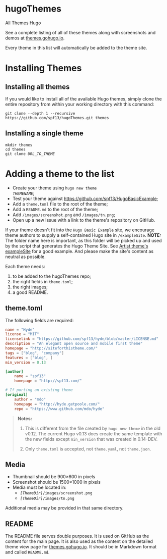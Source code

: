 
[WARNING]: # (                   AUTO-GENERATED CODE                    )
[WARNING]: # ( CHANGES MADE HERE WILL BE OVERWRITTEN BY generate-readme )
[WARNING]: # (                EDIT README.tmpl.md INSTEAD               )

hugoThemes
==========

All Themes Hugo

See a complete listing of all of these themes along with screenshots and demos at [themes.gohugo.io](http://themes.gohugo.io/).

Every theme in this list will automatically be added to the theme site.

# Installing Themes

## Installing all themes

If you would like to install all of the available Hugo themes, simply clone the entire repository from within your working directory with this command:

    git clone --depth 1 --recursive https://github.com/spf13/hugoThemes.git themes

## Installing a single theme

<pre><code>mkdir themes
cd themes
git clone <em>URL_TO_THEME</em>
</code></pre>

# Adding a theme to the list

* Create your theme using <code>hugo new theme <em>THEMENAME</em></code>;
* Test your theme against https://github.com/spf13/HugoBasicExample;
* Add a `theme.toml` file to the root of the theme;
* Add a `README.md` to the root of the theme;
* Add `/images/screenshot.png` and `/images/tn.png`;
* Open up a new Issue with a link to the theme's repository on GitHub.

If your theme doesn't fit into the `Hugo Basic Example` site, we encourage theme authors to supply a self-contained Hugo site in `/exampleSite`. **NOTE:** The folder name here is important, as this folder will be picked up and used by the script that generates the Hugo Theme Site. See [Artist theme's exampleSite](https://github.com/digitalcraftsman/hugo-artists-theme/tree/master/exampleSite) for a good example. And please make the site's content as neutral as possible.

Each theme needs:

1. to be added to the hugoThemes repo;
2. the right fields in `theme.toml`;
3. the right images;
4. a good README.

## theme.toml

The following fields are required:

```toml
name = "Hyde"
license = "MIT"
licenselink = "https://github.com/spf13/hyde/blob/master/LICENSE.md"
description = "An elegant open source and mobile first theme"
homepage = "http://siteforthistheme.com/"
tags = ["blog", "company"]
features = ["blog", ]
min_version = 0.13

[author]
    name = "spf13"
    homepage = "http://spf13.com/"

# If porting an existing theme
[original]
    author = "mdo"
    homepage = "http://hyde.getpoole.com/"
    repo = "https://www.github.com/mdo/hyde"
```

> **Notes:**
>
> 1. This is different from the file created by `hugo new theme` in the old v0.12.
>    The current Hugo v0.13 does create the same template with the new fields
>    except `min_version` that was created in 0.14-DEV.
>
> 2. Only `theme.toml` is accepted, not `theme.yaml`, not `theme.json`.


## Media

* Thumbnail should be 900×600 in pixels
* Screenshot should be 1500×1000 in pixels
* Media must be located in:
    * <code><em>[ThemeDir]</em>/images/screenshot.png</code>
    * <code><em>[ThemeDir]</em>/images/tn.png</code>

Additional media may be provided in that same directory.

## README

The README file serves double purposes. It is used on GitHub as the content for the main page. It is also used as the content on the detailed theme view page for [themes.gohugo.io](http://themes.gohugo.io/). It should be in Markdown format and called `README.md`.
